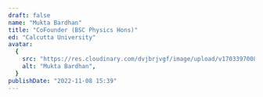 ```yaml
---
draft: false
name: "Mukta Bardhan"
title: "CoFounder (BSC Physics Hons)"
ed: "Calcutta University"
avatar:
  {
    src: "https://res.cloudinary.com/dvjbrjvgf/image/upload/v1703397008/Aaccent/daqhebr3lhqjr2wqrduu.jpg",
    alt: "Mukta Bardhan",
  }
publishDate: "2022-11-08 15:39"
---
```

